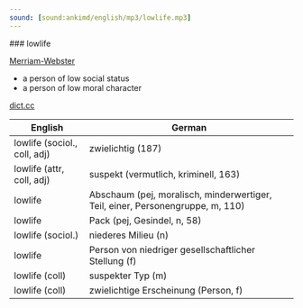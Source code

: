```yaml
---
sound: [sound:ankimd/english/mp3/lowlife.mp3]
---
```


\### lowlife

[Merriam-Webster](https://www.merriam-webster.com/dictionary/lowlife)

- a person of low social status
- a person of low moral character

[dict.cc](https://www.dict.cc/lowlife)

| English        | German       |
| -------------- | ------------ |
| lowlife (sociol., coll, adj) | zwielichtig (187) |
| lowlife (attr, coll, adj) | suspekt (vermutlich, kriminell, 163) |
| lowlife | Abschaum (pej, moralisch, minderwertiger, Teil, einer, Personengruppe, m, 110) |
| lowlife | Pack (pej, Gesindel, n, 58) |
| lowlife (sociol.) | niederes Milieu (n) |
| lowlife | Person von niedriger gesellschaftlicher Stellung (f) |
| lowlife (coll) | suspekter Typ (m) |
| lowlife (coll) | zwielichtige Erscheinung (Person, f) |

